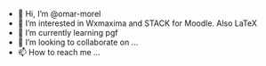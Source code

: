 - 👋 Hi, I’m @omar-morel
- 👀 I’m interested in Wxmaxima and STACK for Moodle. Also LaTeX 
- 🌱 I’m currently learning pgf
- 💞️ I’m looking to collaborate on ...
- 📫 How to reach me ...

<!---
omar-morel/omar-morel is a ✨ special ✨ repository because its `README.md` (this file) appears on your GitHub profile.
You can click the Preview link to take a look at your changes.
--->
